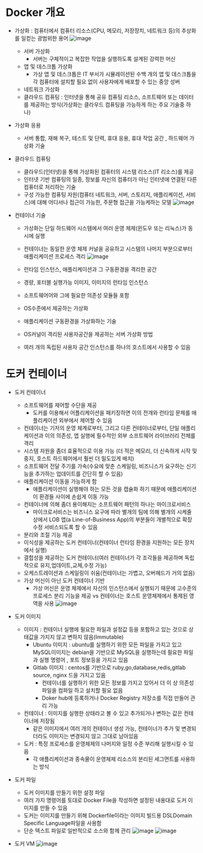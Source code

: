 # Docker 개요
- 가상화 : 컴퓨터에서 컴퓨터 리소스(CPU, 메모리, 저장장치, 네트워크 등)의 추상화를 일컫는 광범위한 용어
![image](https://user-images.githubusercontent.com/47103479/145204108-4185f8c9-2283-4d2e-825d-45f67ed182da.png)

  - 서버 가상화
    - 서버는 구체적이고 복잡한 작업을 실행하도록 설계된 강력한 머신
  - 앱 및 데스크톱 가상화
    -  가상 앱 및 데스크톱은 IT 부서가 시뮬레이션된 수백 개의 앱 및 데스크톱을 각 컴퓨터에 설치할 필요 없이 사용자에게 배포할 수 있는 중앙 성버 
  - 네트워크 가상화
  - 클라우드 컴퓨팅 : 인터넷을 통해 공유 컴퓨팅 리소스, 소프트웨어 또는 데이터를 제공하는 방식(가상화는 클라우드 컴퓨팅을 가능하게 하는 주요 기술중 하나) 
- 가상화 응용
  - 서버 통합, 재해 복구, 테스트 및 단력, 휴대 응용, 휴대 작업 공간 , 하드웨어 가상화 기술 
- 클라우드 컴퓨팅
  - 클라우드(인터넷)을 통해 가상화된 컴퓨터의 시스템 리소스(IT 리소스)를 제공
  - 인터넷 기반 컴퓨팅의 일종, 정보를 자신의 컴퓨터가 아닌 인터넷에 연결된 다른 컴퓨터로 처리하는 기술
  - 구성 가능한 컴퓨팅 자원(컴퓨터 네트워크, 서버, 스토리지, 애플리케이션, 서비스)에 대해 어디서나 접근이 가능한, 주문형 접근을 가능케하는 모델 
  ![image](https://user-images.githubusercontent.com/47103479/145204955-9d3b89c7-8718-4234-8b25-874e118b585e.png)

- 컨테이너 기술 
  - 가상화는 단일 하드웨어 시스템에서 여러 운영 체제(윈도우 또는 리눅스)가 동시에 실행
  - 컨테이너는 동일한 운영 체제 커널을 공유하고 시스템의 나머지 부분으로부터 애플리케이션 프로세스 격리 
  ![image](https://user-images.githubusercontent.com/47103479/145205305-08187a56-a23a-43d1-ab5b-c22706221ea1.png)
  
  - 런타임 인스턴스, 애플리케이션과 그 구동환경을 격리한 공간
  - 경량, 포터블 실행가능 이미지, 이미지의 런타임 인스턴스
  - 소프트웨어어와 그에 필요한 의존성 모듈들 포함
  - OS수준에서 제공하는 가상화
  - 애플리케이션 구동환경을 가상화하는 기술
  - OS커널이 격리된 사용자공간을 제공하는 서버 가상화 방법
  - 여러 개의 독립된 사용자 공간 인스턴스를 하나의 호스트에서 사용할 수 있음

# 도커 컨테이너
- 도커 컨테이너
  - 소프트웨어를 제어할 수단을 제공 
    - 도커를 이용해서 어플리케이션을 패키징하면 이의 전개와 런타임 문제를 애플리케이션 외부에서 제어할 수 있음
  - 컨테이너는 기저의 운영 체계로부터, 그리고 다른 컨테이너로부터, 단일 애플리케이션과 이의 의존성, 앱 실행에 필수적인 외부 소프트웨어 라이브러리 전체를 격리
  - 시스템 자원을 좀더 효율적으로 이용 가능 (더 적은 메모리, 더 신속하게 시작 및 중지, 호스트 하드웨어에서 훨씬 더 밀도있게 배치)
  - 소프트웨어 전달 주기를 가속(수요에 맞춘 스케일링, 비즈니스가 요구하는 신기능을 추가하는 업데이트를 간단히 할 수 있음)
  - 애플리케이션 이동을 가능하게 함
    - 애플리케이션이 실행해야 하는 모든 것을 캡슐화 하기 때문에 애플리케이션이 환경들 사이에 손쉽게 이동 가능
  - 컨테이너에 의해 좀더 용이해지는 소프트웨어 패턴의 하나는 마이크로서비스
    - 마이크로서비스는 비즈니스 요구에 따라 별개의 팀에 의해 별개의 시케줄 상에서 LOB 앱(a  Line-of-Business App)의 부분들이 개별적으로 확장 수정 서비스되도록 할 수 있음
  - 분리와 조절 기능 제공
  - 이식성을 제공하는 도커 컨테이너(컨테이너 런타임 환경을 지원하는 모든 장치에서 실행)
  - 결합성을 제공하는 도커 컨테이너(여러 컨테이너가 각 조각들을 제공하며 독립적으로 유지,업데이트,교체,수정 가능)
  - 오케스트레이션과 스케일링이 쉬움(컨테이너는 가볍고, 오버헤드가 거의 없음)
  - 가상 머신이 아닌 도커 컨테이너 기반
    - 가상 머신은 운영 체제에서 자신의 인스턴스에서 실행되기 때문에 고수준의 프로세스 분리 기능을 제공 vs 컨테이너는 호스트 운영체제에서 통제된 영역을 사용 
  ![image](https://user-images.githubusercontent.com/47103479/145210300-d840ce08-1bad-4359-92ad-6d6e6e1f441a.png)

- 도커 이미지
  - 이미지 : 컨테이너 실행에 필요한 파일과 설정값 등을 포함하고 있는 것으로 상태값을 가지지 않고 변하지 않음(Immutable)
    - Ubuntu 이미지 : ubuntu를 실행하기 위한 모든 파일을 가지고 있고 MySQL이미지는 debian을 기반으로 MySQL을 실행하는데 필요한 파일과 실행 명령어 , 포트 정보등을 가지고 있음
    - Gitlab 이미지 : centos를 기반으로 ruby,go,database,redis,gitlab source, nginx 드을 가지고 있음
      - 컨테이너를 실행하기 위한 모든 정보를 가지고 있어서 더 이 상 의존성 파일을 컴파일 하고 설치할 필요 없음
      - Doker hub에 등록하거나 Docker Registry 저장소를 직접 만들어 관리 가능 
  - 컨테이너 : 이미지를 실행한 상태라고 볼 수 있고 추가되거나 변하는 값은 컨테이너에 저장됨
    - 같은 이미지에서 여러 개의 컨테이너 생성 가능, 컨테이너가 추가 및 변경되더라도 이미지는 변경되지 않고 그대로 남아있음
  - 도커 : 특정 프로세스를 운영체제의 나머지와 일정 수준 부리해 실행시킬 수 있음
    - 각 애플리케이션과 종속물이 운영체제 리소스의 분리된 세그먼트를 사용하는 방식

- 도커 파일
  - 도커 이미지를 만들기 위한 설정 파일
  - 여러 가지 명령어를 토대로 Docker File을 작성하면 설정된 내용대로 도커 이미지를 만들 수 있음
  - 도커는 이미지를 만들기 위해 Dockerfile이라는 이미지 빌드용 DSLDomain Specific Language파일을 사용함 
  - 단순 텍스트 파일로 일반적으로 소스와 함께 관리 
  ![image](https://user-images.githubusercontent.com/47103479/145211007-f3f095b1-0cc6-4543-92fc-2f2ceeb45bf6.png)
  ![image](https://user-images.githubusercontent.com/47103479/145211273-dc70802b-b1d5-4248-ba2f-9922ef58cf97.png)

- 도커 VM
  ![image](https://user-images.githubusercontent.com/47103479/145211529-bc8662bf-b1db-4b39-87d3-5ae4e0c68bed.png)

  
